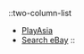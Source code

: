 ::two-column-list
* [PlayAsia](https://www.play-asia.com/ookami-to-koushinryou-boku-to-horo-no-ichinen/13/702lnk)
* [Search eBay](https://www.ebay.com/sch?&_nkw=Spice+%26+Wolf+nds+year+with+holo)
::
